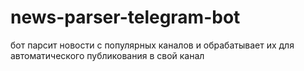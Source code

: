 # news-parser-telegram-bot
бот парсит новости с популярных каналов и обрабатывает их для автоматического публикования в свой канал
